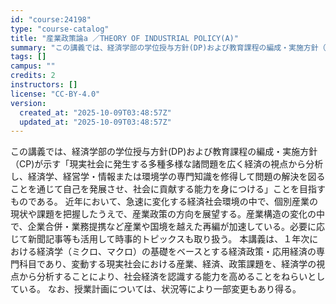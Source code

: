 ```yaml
---
id: "course:24198"
type: "course-catalog"
title: "産業政策論a ／THEORY OF INDUSTRIAL POLICY(A)"
summary: "この講義では、経済学部の学位授与方針(DP)および教育課程の編成・実施方針（CP)が示す「現実社会に発生する多種多様な諸問題を広く経済の視点から分析し、経済学、経営学・情報または環境学の専門知識を修得して問題の解決を図ることを通じて自己を発…"
tags: []
campus: ""
credits: 2
instructors: []
license: "CC-BY-4.0"
version:
  created_at: "2025-10-09T03:48:57Z"
  updated_at: "2025-10-09T03:48:57Z"
---
```

この講義では、経済学部の学位授与方針(DP)および教育課程の編成・実施方針（CP)が示す「現実社会に発生する多種多様な諸問題を広く経済の視点から分析し、経済学、経営学・情報または環境学の専門知識を修得して問題の解決を図ることを通じて自己を発展させ、社会に貢献する能力を身につける」ことを目指すものである。 近年において、急速に変化する経済社会環境の中で、個別産業の現状や課題を把握したうえで、産業政策の方向を展望する。産業構造の変化の中で、企業合併・業務提携など産業や国境を越えた再編が加速している。必要に応じて新聞記事等も活用して時事的トピックスも取り扱う。 本講義は、１年次における経済学（ミクロ、マクロ）の基礎をベースとする経済政策・応用経済の専門科目であり、変動する現実社会における産業、経済、政策課題を、経済学の視点から分析することにより、社会経済を認識する能力を高めることをねらいとしている。 なお、授業計画については、状況等により一部変更もあり得る。
